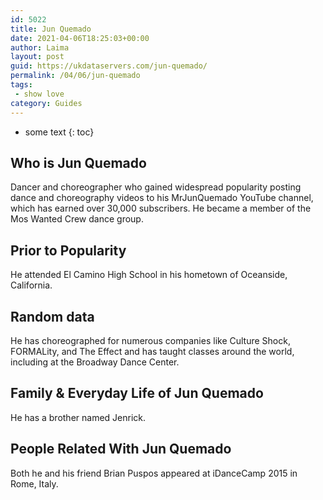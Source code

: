 ```yaml
---
id: 5022
title: Jun Quemado
date: 2021-04-06T18:25:03+00:00
author: Laima
layout: post
guid: https://ukdataservers.com/jun-quemado/
permalink: /04/06/jun-quemado
tags:
 - show love
category: Guides
---
```


* some text
{: toc}


## Who is Jun Quemado
                  
                  
                  
Dancer and choreographer who gained widespread popularity posting dance and choreography videos to his MrJunQuemado YouTube channel, which has earned over 30,000 subscribers. He became a member of the Mos Wanted Crew dance group.
                  
              
            
              
            
                
                
                
## Prior to Popularity
                  
                  
                  
He attended El Camino High School in his hometown of Oceanside, California.
                  
              
            
              
            
                
                
                
## Random data
                  
                  
                  
He has choreographed for numerous companies like Culture Shock, FORMALity, and The Effect and has taught classes around the world, including at the Broadway Dance Center.
                  
              
            
              
            
                
                
                
## Family & Everyday Life of Jun Quemado
                  
                  
                  
He has a brother named Jenrick.
                  
              
            
              
            
                
                
                
## People Related With Jun Quemado
                  
                  
                  
Both he and his friend Brian Puspos appeared at iDanceCamp 2015 in Rome, Italy.
                  
              
            
              
            
                
              
            
              
              
            
            
              
            
          
          
          